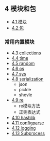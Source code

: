 ## 4 模块和包
- [4.1 模块](4.1Module.md)  
- [4.2 包](4.2Package.md)
### 常用内置模块
- [4.3 collections](4.3Collections.md)
- [4.4 time](4.4Cime.md)
- [4.5 random](4.5Random.md)
- [4.6 os](4.6Os.md)
- [4.7 sys](4.7Sys.md)
- [4.8 serialization](4.8Serialization.md)
	- json
	- pickle
	- shevle
- [4.9 re](4.9Re.md)
	- re模块方法
	- 正则表达式
- [4.10 hashlib](4.10Hashlib.md)
- [4.11 configparse](4.11Configparse.md)
- [4.12 logging](4.12Logging.md)
- [4.13 Subprocess](4.13Subprocess.md) 



